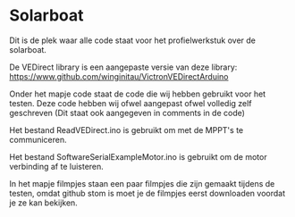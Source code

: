 # Solarboat
Dit is de plek waar alle code staat voor het profielwerkstuk over de solarboat.

De VEDirect library is een aangepaste versie van deze library: https://www.github.com/winginitau/VictronVEDirectArduino

Onder het mapje code staat de code die wij hebben gebruikt voor het testen. Deze code hebben wij ofwel aangepast ofwel volledig zelf geschreven (Dit staat ook aangegeven in comments in de code)

Het bestand ReadVEDirect.ino is gebruikt om met de MPPT's te communiceren.

Het bestand SoftwareSerialExampleMotor.ino is gebruikt om de motor verbinding af te luisteren.

In het mapje filmpjes staan een paar filmpjes die zijn gemaakt tijdens de testen, omdat github stom is moet je de filmpjes eerst downloaden voordat je ze kan bekijken.
